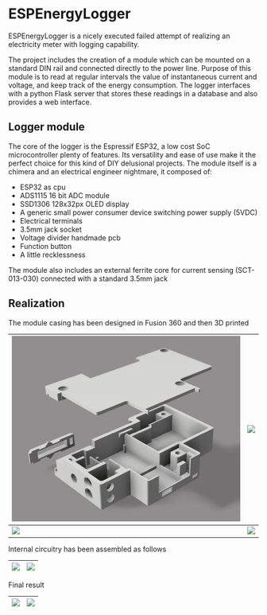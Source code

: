 # ESPEnergyLogger
ESPEnergyLogger is a nicely executed failed attempt of realizing an electricity meter with logging capability.

The project includes the creation of a module which can be mounted on a standard DIN rail and connected directly to the power line.
Purpose of this module is to read at regular intervals the value of instantaneous current and voltage, and keep track of the energy consumption.
The logger interfaces with a python Flask server that stores these readings in a database and also provides a web interface.

Logger module
-------------

The core of the logger is the Espressif ESP32, a low cost SoC microcontroller plenty of features.
Its versatility and ease of use make it the perfect choice for this kind of DIY delusional projects.
The module itself is a chimera and an electrical engineer nightmare, it composed of:
  * ESP32 as cpu
  * ADS1115 16 bit ADC module
  * SSD1306 128x32px OLED display
  * A generic small power consumer device switching power supply (5VDC)
  * Electrical terminals
  * 3.5mm jack socket
  * Voltage divider handmade pcb
  * Function button
  * A little recklessness
    
The module also includes an external ferrite core for current sensing (SCT-013-030) connected with a standard 3.5mm jack

Realization
-----------
The module casing has been designed in Fusion 360 and then 3D printed

| <img src="images/img0.jpg"/> | <img src="images/img1.jpg" height="50%"/> |
| ---------------------------- | ---------------------------- |
| <img src="images/img2.jpg"/> | <img src="images/img4.jpg"/> |

Internal circuitry has been assembled as follows

| <img src="images/img5.jpg"/> | <img src="images/img6.jpg"/> |
| ---------------------------- | ---------------------------- |

Final result

| <img src="images/img7.jpg"/> | <img src="images/img8.jpg"/> |
| ---------------------------- | ---------------------------- |
